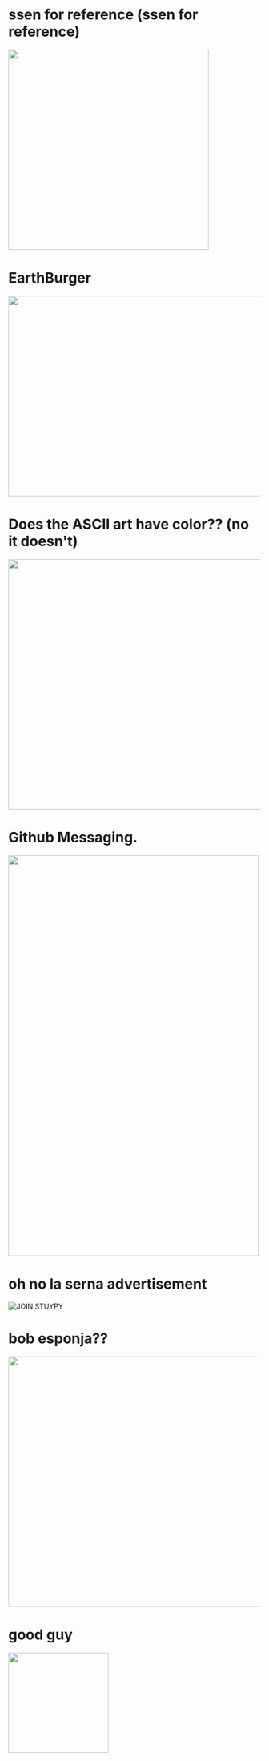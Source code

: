 # ssen for reference (ssen for reference)
<img src="https://user-images.githubusercontent.com/66851598/151900444-6bc593d9-4374-416e-8319-0aad7658c54c.png" width="400" height="400">

# EarthBurger
<img src="https://user-images.githubusercontent.com/66851598/151901119-2af34b65-4ae4-471a-893f-8a5510f3afc2.PNG" width="800" height="400">

# Does the ASCII art have color?? (no it doesn't) 
<img src="https://user-images.githubusercontent.com/66851598/151901545-eb8563bc-00fb-42a1-933d-b7d8993e035f.png" width="600" height="500">

# Github Messaging.
<img src="https://user-images.githubusercontent.com/66851598/151902881-e94c1859-03e3-4b7c-bc09-f3faeed34518.png" width="500" height="800">

# oh no la serna advertisement
![JOIN STUYPY](https://user-images.githubusercontent.com/66851598/151902580-9fc44d8b-8edc-4973-a693-11d18e55806b.png)

# bob esponja??
<img src="https://user-images.githubusercontent.com/66851598/151903212-5bc0dd82-1afc-412f-88b0-946c166d05aa.png" width="600" height="500">

# good guy
<img src="https://user-images.githubusercontent.com/66851598/151900531-b7c0dee3-ba74-4b54-93cc-720b70ec3397.jpg" width="200" height="200">
